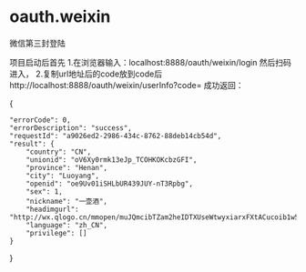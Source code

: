# oauth.weixin
微信第三封登陆

项目启动后首先
1.在浏览器输入：localhost:8888/oauth/weixin/login
然后扫码进入，
2.复制url地址后的code放到code后
http://localhost:8888/oauth/weixin/userInfo?code=
成功返回：

{
    
    "errorCode": 0,
    "errorDescription": "success",
    "requestId": "a9026ed2-2986-434c-8762-88deb14cb54d",
    "result": {
        "country": "CN",
        "unionid": "oV6Xy0rmk13eJp_TCOHKOKcbzGFI",
        "province": "Henan",
        "city": "Luoyang",
        "openid": "oe9Uv01iSHLbUR439JUY-nT3Rpbg",
        "sex": 1,
        "nickname": "一壶酒",
        "headimgurl": "http://wx.qlogo.cn/mmopen/muJQmcibTZam2heIDTXUseWtwyxiarxFXtACucoib1w5PibiaDun7EJibw6ibfC0z1XxSpmjmickKK0Ms2nwCOezy9WYLp14rH1RhjEib/0",
        "language": "zh_CN",
        "privilege": []
    }
}

